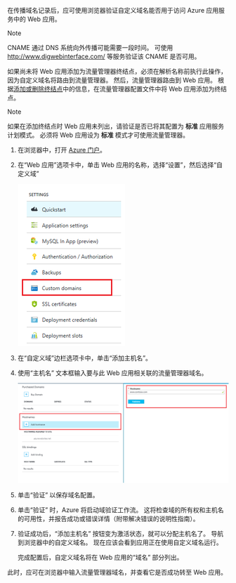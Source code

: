 在传播域名记录后，应可使用浏览器验证自定义域名能否用于访问 Azure 应用服务中的 Web 应用。

> [!NOTE]
> CNAME 通过 DNS 系统向外传播可能需要一段时间。 可使用 <a href="http://www.digwebinterface.com/">http://www.digwebinterface.com/</a> 等服务验证该 CNAME 是否可用。
> 
> 

如果尚未将 Web 应用添加为流量管理器终结点，必须在解析名称前执行此操作，因为自定义域名将路由到流量管理器。 然后，流量管理器路由到 Web 应用。 根据[添加或删除终结点](../articles/traffic-manager/traffic-manager-endpoints.md)中的信息，在流量管理器配置文件中将 Web 应用添加为终结点。

> [!NOTE]
> 如果在添加终结点时 Web 应用未列出，请验证是否已将其配置为 **标准** 应用服务计划模式。 必须将 Web 应用设为 **标准** 模式才可使用流量管理器。
> 
> 

1. 在浏览器中，打开 [Azure 门户](https://portal.azure.cn)。
2. 在“Web 应用”选项卡中，单击 Web 应用的名称，选择“设置”，然后选择“自定义域”

    ![](./media/custom-dns-web-site/dncmntask-cname-6.png)
3. 在“自定义域”边栏选项卡中，单击“添加主机名”。
4. 使用“主机名”  文本框输入要与此 Web 应用相关联的流量管理器域名。

    ![](./media/custom-dns-web-site/dncmntask-cname-8.png)
5. 单击“验证”  以保存域名配置。
6. 单击“验证”  时，Azure 将启动域验证工作流。 这将检查域的所有权和主机名的可用性，并报告成功或错误详情（附带解决错误的说明性指南）。    
7. 验证成功后，“添加主机名”  按钮变为激活状态，就可以分配主机名了。 导航到浏览器中的自定义域名。 现在应该会看到应用正在使用自定义域名运行。 

    完成配置后，自定义域名将在 Web 应用的“域名”  部分列出。

此时，应可在浏览器中输入流量管理器域名，并查看它是否成功转至 Web 应用。